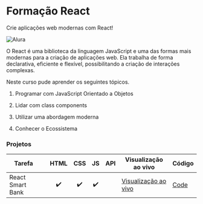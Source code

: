 # Formação React
Crie aplicações web modernas com React!

![Alura](https://res.cloudinary.com/practicaldev/image/fetch/s--50wZvNu6--/c_imagga_scale,f_auto,fl_progressive,h_420,q_auto,w_1000/https://dev-to-uploads.s3.amazonaws.com/i/1wwdyw5de8avrdkgtz5n.png)

O React é uma biblioteca da linguagem JavaScript e uma das formas mais modernas para a criação de aplicações web. Ela trabalha de forma declarativa, eficiente e flexível, possibilitando a criação de interações complexas.

Neste curso pude aprender os seguintes tópicos.

1. Programar com JavaScript Orientado a Objetos

2. Lidar com class components

3. Utilizar uma abordagem moderna

4. Conhecer o Ecossistema


### Projetos

| Tarefa                                                 | | HTML | CSS | JS  | API | Visualização ao vivo                                                                                                                          | Código                                                                        |
| ------------------------------------------------------ | ----------    | :--: | :-: | :-: | :-: | --------------------------------------------------------------------------------------------------------------------------------------  | --------------------------------------------------------------------------- |
| React Smart Bank                                       |    | ✔️    | ✔️  | ✔️  |     | [ Visualização ao vivo](https://react-smart-bank.vercel.app/)           | [Code](https://github.com/r-portfolio/reactjs-alura/tree/master/8%20-%20React%20Abstraindo%20seu%20CSS%20com%20Styled%20Components/alura-styled-components-master)           |
 





